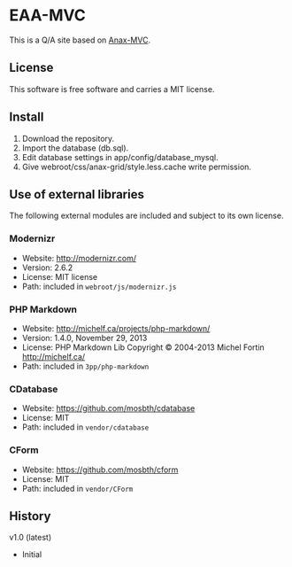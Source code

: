 EAA-MVC
=========

This is a Q/A site based on [Anax-MVC](https://github.com/mosbth/Anax-MVC "Anax-MVC").


License
------------------

This software is free software and carries a MIT license.


Install
-----------------------------------
1. Download the repository.
3. Import the database (db.sql).
4. Edit database settings in app/config/database_mysql.
5. Give webroot/css/anax-grid/style.less.cache write permission.


Use of external libraries
-----------------------------------

The following external modules are included and subject to its own license.



### Modernizr
* Website: http://modernizr.com/
* Version: 2.6.2
* License: MIT license
* Path: included in `webroot/js/modernizr.js`



### PHP Markdown
* Website: http://michelf.ca/projects/php-markdown/
* Version: 1.4.0, November 29, 2013
* License: PHP Markdown Lib Copyright © 2004-2013 Michel Fortin http://michelf.ca/
* Path: included in `3pp/php-markdown`

### CDatabase
* Website: https://github.com/mosbth/cdatabase
* License: MIT
* Path: included in `vendor/cdatabase`

### CForm
* Website: https://github.com/mosbth/cform
* License: MIT
* Path: included in `vendor/CForm`


History
-----------------------------------


v1.0 (latest)
* Initial

